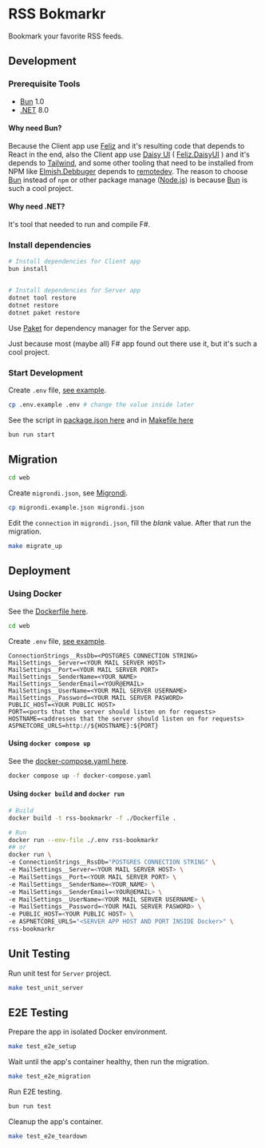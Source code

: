 # RSS Bokmarkr

Bookmark your favorite RSS feeds.

## Development

### Prerequisite Tools

- [Bun](https://github.com/oven-sh/bun) 1.0
- [.NET](https://dotnet.microsoft.com/en-us/download) 8.0

#### Why need Bun?

Because the Client app use [Feliz](https://github.com/Zaid-Ajaj/Feliz) and it's resulting code that depends to React in the end, also the Client app use [Daisy UI](https://daisyui.com/) ( [Feliz.DaisyUI](https://dzoukr.github.io/Feliz.DaisyUI/#/) ) and it's depends to [Tailwind](https://tailwindcss.com/), and some other tooling that need to be installed from NPM like [Elmish.Debbuger](https://github.com/elmish/debugger) depends to [remotedev](https://github.com/zalmoxisus/remotedev). The reason to choose [Bun](https://github.com/oven-sh/bun) instead of `npm` or other package manage ([Node.js](https://nodejs.org/en)) is because [Bun](https://github.com/oven-sh/bun) is such a cool project.

#### Why need .NET?

It's tool that needed to run and compile F#.

### Install dependencies

```bash
# Install dependencies for Client app
bun install


# Install dependencies for Server app
dotnet tool restore
dotnet restore
dotnet paket restore
```

Use [Paket](https://fsprojects.github.io/Paket/) for dependency manager for the Server app.

Just because most (maybe all) F# app found out there use it, but it's such a cool project.

### Start Development

Create `.env` file, [see example](./web/.env.example).

```bash
cp .env.example .env # change the value inside later
```

See the script in [package.json here](./web/package.json) and in [Makefile here](./web/Makefile)

```bash
bun run start
```

## Migration

```bash
cd web
```

Create `migrondi.json`, see [Migrondi](https://github.com/AngelMunoz/migrondi).

```bash
cp migrondi.example.json migrondi.json
```

Edit the `connection` in `migrondi.json`, fill the _blank_ value. After that run the migration.

```bash
make migrate_up
```

## Deployment

### Using Docker

See the [Dockerfile here](./web/Dockerfile).

```bash
cd web
```

Create `.env` file, [see example](./web/.env.example).

```env
ConnectionStrings__RssDb=<POSTGRES CONNECTION STRING>
MailSettings__Server=<YOUR MAIL SERVER HOST>
MailSettings__Port=<YOUR MAIL SERVER PORT>
MailSettings__SenderName=<YOUR_NAME>
MailSettings__SenderEmail=<YOUR@EMAIL>
MailSettings__UserName=<YOUR MAIL SERVER USERNAME>
MailSettings__Password=<YOUR MAIL SERVER PASWORD>
PUBLIC_HOST=<YOUR PUBLIC HOST>
PORT=<ports that the server should listen on for requests>
HOSTNAME=<addresses that the server should listen on for requests>
ASPNETCORE_URLS=http://${HOSTNAME}:${PORT}
```

#### Using `docker compose up`

See the [docker-compose.yaml here](./web/docker-compose.yaml).

```bash
docker compose up -f docker-compose.yaml
```

#### Using `docker build` and `docker run`

```bash
# Build
docker build -t rss-bookmarkr -f ./Dockerfile .

# Run
docker run --env-file ./.env rss-bookmarkr
## or
docker run \
-e ConnectionStrings__RssDb="POSTGRES CONNECTION STRING" \
-e MailSettings__Server=<YOUR MAIL SERVER HOST> \
-e MailSettings__Port=<YOUR MAIL SERVER PORT> \
-e MailSettings__SenderName=<YOUR_NAME> \
-e MailSettings__SenderEmail=<YOUR@EMAIL> \
-e MailSettings__UserName=<YOUR MAIL SERVER USERNAME> \
-e MailSettings__Password=<YOUR MAIL SERVER PASWORD> \
-e PUBLIC_HOST=<YOUR PUBLIC HOST> \
-e ASPNETCORE_URLS="<SERVER APP HOST AND PORT INSIDE Docker>" \
rss-bookmarkr
```

## Unit Testing

Run unit test for `Server` project.

```bash
make test_unit_server
```

## E2E Testing

Prepare the app in isolated Docker environment.

```bash
make test_e2e_setup
```
Wait until the app's container healthy, then run the migration.

```bash
make test_e2e_migration
```

Run E2E testing.

```bash
bun run test
```

Cleanup the app's container.

```bash
make test_e2e_teardown
```
